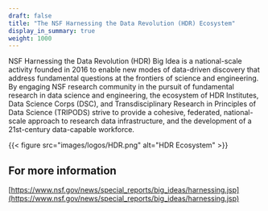 ```yaml
---
draft: false
title: "The NSF Harnessing the Data Revolution (HDR) Ecosystem"
display_in_summary: true
weight: 1000
---
```


NSF Harnessing the Data Revolution (HDR) Big Idea is a national-scale activity founded in 2016 to enable new modes of data-driven discovery that address fundamental questions at the frontiers of science and engineering.  By engaging NSF research community in the pursuit of fundamental research in data science and engineering, the ecosystem of HDR Institutes, Data Science Corps (DSC), and Transdisciplinary Research in Principles of Data Science (TRIPODS) strive to provide a cohesive, federated, national-scale approach to research data infrastructure, and the development of a 21st-century data-capable workforce.

{{< figure src="images/logos/HDR.png" alt="HDR Ecosystem" >}}

## For more information

[https://www.nsf.gov/news/special_reports/big_ideas/harnessing.jsp](https://www.nsf.gov/news/special_reports/big_ideas/harnessing.jsp)
